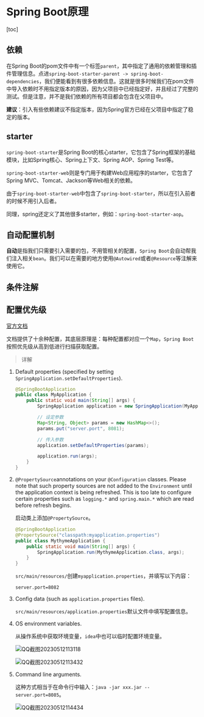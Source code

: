 # Spring Boot原理

[toc]



## 依赖

在Spring Boot的pom文件中有一个标签`parent`，其中指定了通用的依赖管理和插件管理信息。点进`spring-boot-starter-parent -> spring-boot-dependencies`，我们便能看到有很多依赖信息。这就是很多时候我们在pom文件中导入依赖时不用指定版本的原因，因为父项目中已经指定好，并且经过了完整的测试。但是注意，并不是我们依赖的所有项目都会包含在父项目中。

**建议**：引入有些依赖建议不指定版本，因为Spring官方已经在父项目中指定了稳定的版本。



## starter

`spring-boot-starter`是Spring Boot的核心starter，它包含了Spring框架的基础模块，比如Spring核心、Spring上下文、Spring AOP、Spring Test等。

`spring-boot-starter-web`则是专门用于构建Web应用程序的starter，它包含了Spring MVC、Tomcat、Jackson等Web相关的依赖。

由于`spring-boot-starter-web`中包含了`spring-boot-starter`，所以在引入前者的时候不用引入后者。

同理，spring还定义了其他很多starter，例如：`spring-boot-starter-aop`。



## 自动配置机制

**自动**是指我们只需要引入需要的包，不用管相关的配置，`Spring Boot`会自动帮我们注入相关`bean`。我们可以在需要的地方使用`@Autowired`或者`@Resource`等注解来使用它。



## 条件注解





## 配置优先级

[官方文档](https://docs.spring.io/spring-boot/docs/current/reference/html/features.html#features.external-config)

文档提供了十余种配置，其底层原理是：每种配置都对应一个`Map`，`Spring Boot`按照优先级从高到低进行扫描获取配置。



> 详解

1. Default properties (specified by setting `SpringApplication.setDefaultProperties`).

   ```java
   @SpringBootApplication
   public class MyApplication {
       public static void main(String[] args) {
           SpringApplication application = new SpringApplication(MyApplication.class);
   
           // 设定参数
           Map<String, Object> params = new HashMap<>();
           params.put("server.port", 8081);
   
           // 传入参数
           application.setDefaultProperties(params);
   
           application.run(args);
       }
   }
   ```

   

2. `@PropertySource`annotations on your `@Configuration` classes. Please note that such property sources are not added to the `Environment` until the application context is being refreshed. This is too late to configure certain properties such as `logging.*` and `spring.main.*` which are read before refresh begins.

   

   启动类上添加`@PropertySource`。

   ```java
   @SpringBootApplication
   @PropertySource("classpath:myapplication.properties")
   public class MythymeApplication {
       public static void main(String[] args) {
           SpringApplication.run(MythymeApplication.class, args);
       }
   }
   ```

   `src/main/resources/`创建`myapplication.properties`，并填写以下内容：

   ```properties
   server.port=8082
   ```

   

3. Config data (such as `application.properties` files).

   `src/main/resources/application.properties`默认文件中填写配置信息。

   

4. OS environment variables.

   从操作系统中获取环境变量，`idea`中也可以临时配置环境变量。

   ![QQ截图20230512113118](https://figurebed-1309161819.cos.ap-nanjing.myqcloud.com/typora/QQ%E6%88%AA%E5%9B%BE20230512113118.png)

   

   ![QQ截图20230512113432](https://figurebed-1309161819.cos.ap-nanjing.myqcloud.com/typora/QQ%E6%88%AA%E5%9B%BE20230512113432.png)

   

   

5. Command line arguments.

   这种方式相当于在命令行中输入：`java -jar xxx.jar --server.port=8085`。

   ![QQ截图20230512114434](https://figurebed-1309161819.cos.ap-nanjing.myqcloud.com/typora/QQ%E6%88%AA%E5%9B%BE20230512114434.png)



